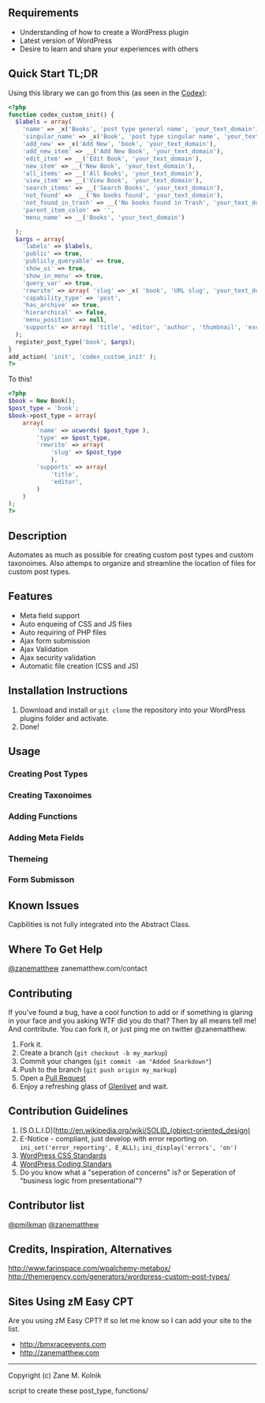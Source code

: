 Requirements
------------
* Understanding of how to create a WordPress plugin
* Latest version of WordPress
* Desire to learn and share your experiences with others


Quick Start TL;DR
------------
Using this library we can go from this (as seen in the [Codex](http://codex.wordpress.org/Function_Reference/register_post_type)):
```php
<?php
function codex_custom_init() {
  $labels = array(
    'name' => _x('Books', 'post type general name', 'your_text_domain'),
    'singular_name' => _x('Book', 'post type singular name', 'your_text_domain'),
    'add_new' => _x('Add New', 'book', 'your_text_domain'),
    'add_new_item' => __('Add New Book', 'your_text_domain'),
    'edit_item' => __('Edit Book', 'your_text_domain'),
    'new_item' => __('New Book', 'your_text_domain'),
    'all_items' => __('All Books', 'your_text_domain'),
    'view_item' => __('View Book', 'your_text_domain'),
    'search_items' => __('Search Books', 'your_text_domain'),
    'not_found' =>  __('No books found', 'your_text_domain'),
    'not_found_in_trash' => __('No books found in Trash', 'your_text_domain'),
    'parent_item_colon' => '',
    'menu_name' => __('Books', 'your_text_domain')

  );
  $args = array(
    'labels' => $labels,
    'public' => true,
    'publicly_queryable' => true,
    'show_ui' => true,
    'show_in_menu' => true,
    'query_var' => true,
    'rewrite' => array( 'slug' => _x( 'book', 'URL slug', 'your_text_domain' ) ),
    'capability_type' => 'post',
    'has_archive' => true,
    'hierarchical' => false,
    'menu_position' => null,
    'supports' => array( 'title', 'editor', 'author', 'thumbnail', 'excerpt', 'comments' )
  );
  register_post_type('book', $args);
}
add_action( 'init', 'codex_custom_init' );
?>
```

To this!
```php
<?php
$book = New Book();
$post_type = 'book';
$book->post_type = array(
    array(
        'name' => ucwords( $post_type ),
        'type' => $post_type,
        'rewrite' => array(
            'slug' => $post_type
            ),
        'supports' => array(
            'title',
            'editor',
        )
    )
);
?>
```

Description
------------
Automates as much as possible for creating custom post types and custom taxonoimes. Also attemps to organize and streamline the location of files for custom post types.


Features
------------
* Meta field support
* Auto enqueing of CSS and JS files
* Auto requiring of PHP files
* Ajax form submission
* Ajax Validation
* Ajax security validation
* Automatic file creation (CSS and JS)


Installation Instructions
------------
1. Download and install or `git clone` the repository into your WordPress plugins folder and activate.
2. Done!


Usage
------------
### Creating Post Types
### Creating Taxonoimes
### Adding Functions
### Adding Meta Fields
### Themeing
### Form Submisson






Known Issues
------------
Capbilities is not fully integrated into the Abstract Class.


Where To Get Help
------------
[@zanematthew](https://twitter.com/zanematthew)
zanematthew.com/contact


Contributing
------------
If you've found a bug, have a cool function to add or if something is glaring in your face and you asking WTF did you do that? Then by all means tell me! And contribute.
You can fork it, or just ping me on twitter @zanematthew.

1. Fork it.
2. Create a branch (`git checkout -b my_markup`)
3. Commit your changes (`git commit -am "Added Snarkdown"`)
4. Push to the branch (`git push origin my_markup`)
5. Open a [Pull Request](https://github.com/zanematthew/zm-easy-cpt/pulls)
6. Enjoy a refreshing glass of [Glenlivet](https://www.google.com/search?q=Glenlivet&oq=Glenlivet&sourceid=chrome&ie=UTF-8) and wait.


Contribution Guidelines
------------
1. [S.O.L.I.D](http://en.wikipedia.org/wiki/SOLID_(object-oriented_design)
2. E-Notice - compliant, just develop with error reporting on. `ini_set('error_reporting', E_ALL);` `ini_display('errors', 'on')`
3. [WordPress CSS Standards](http://make.wordpress.org/core/handbook/coding-standards/css/)
4. [WordPress Coding Standars](http://codex.wordpress.org/WordPress_Coding_Standards)
5. Do you know what a "seperation of concerns" is? or Seperation of "business logic from presentational"?


Contributor list
------------
[@pmilkman](https://twitter.com/pmilkman)
[@zanematthew](https://twitter.com/zanematthew)


Credits, Inspiration, Alternatives
------------
http://www.farinspace.com/wpalchemy-metabox/
http://themergency.com/generators/wordpress-custom-post-types/


Sites Using zM Easy CPT
------------
Are you using zM Easy CPT? If so let me know so I can add your site to the list.
* http://bmxraceevents.com
* http://zanematthew.com

* * *
Copyright (c) Zane M. Kolnik

script to create these post_type, functions/
